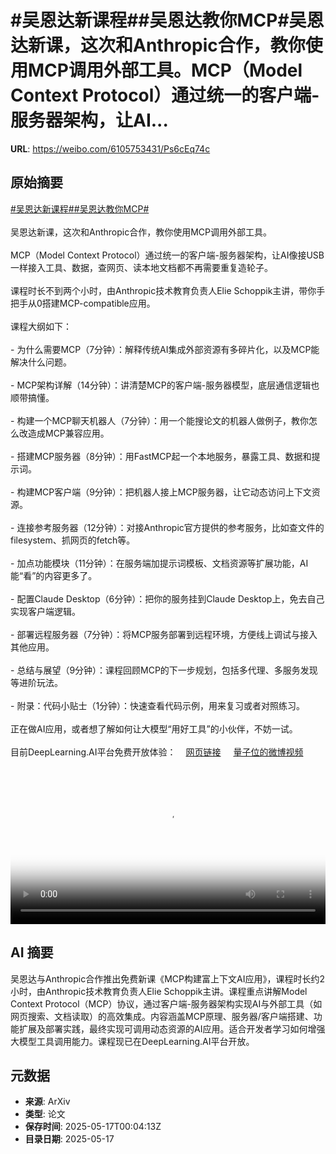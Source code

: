 # #吴恩达新课程##吴恩达教你MCP#吴恩达新课，这次和Anthropic合作，教你使用MCP调用外部工具。MCP（Model Context Protocol）通过统一的客户端-服务器架构，让AI...

**URL**: https://weibo.com/6105753431/Ps6cEq74c

## 原始摘要

<a href="https://m.weibo.cn/search?containerid=231522type%3D1%26t%3D10%26q%3D%23%E5%90%B4%E6%81%A9%E8%BE%BE%E6%96%B0%E8%AF%BE%E7%A8%8B%23&amp;extparam=%23%E5%90%B4%E6%81%A9%E8%BE%BE%E6%96%B0%E8%AF%BE%E7%A8%8B%23" data-hide=""><span class="surl-text">#吴恩达新课程#</span></a><a href="https://m.weibo.cn/search?containerid=231522type%3D1%26t%3D10%26q%3D%23%E5%90%B4%E6%81%A9%E8%BE%BE%E6%95%99%E4%BD%A0MCP%23&amp;extparam=%23%E5%90%B4%E6%81%A9%E8%BE%BE%E6%95%99%E4%BD%A0MCP%23" data-hide=""><span class="surl-text">#吴恩达教你MCP#</span></a><br><br>吴恩达新课，这次和Anthropic合作，教你使用MCP调用外部工具。<br><br>MCP（Model Context Protocol）通过统一的客户端-服务器架构，让AI像接USB一样接入工具、数据，查网页、读本地文档都不再需要重复造轮子。<br><br>课程时长不到两个小时，由Anthropic技术教育负责人Elie Schoppik主讲，带你手把手从0搭建MCP-compatible应用。<br><br>课程大纲如下：<br><br>- 为什么需要MCP（7分钟）：解释传统AI集成外部资源有多碎片化，以及MCP能解决什么问题。<br><br>- MCP架构详解（14分钟）：讲清楚MCP的客户端-服务器模型，底层通信逻辑也顺带搞懂。<br><br>- 构建一个MCP聊天机器人（7分钟）：用一个能搜论文的机器人做例子，教你怎么改造成MCP兼容应用。<br><br>- 搭建MCP服务器（8分钟）：用FastMCP起一个本地服务，暴露工具、数据和提示词。<br><br>- 构建MCP客户端（9分钟）：把机器人接上MCP服务器，让它动态访问上下文资源。<br><br>- 连接参考服务器（12分钟）：对接Anthropic官方提供的参考服务，比如查文件的filesystem、抓网页的fetch等。<br><br>- 加点功能模块（11分钟）：在服务端加提示词模板、文档资源等扩展功能，AI能“看”的内容更多了。<br><br>- 配置Claude Desktop（6分钟）：把你的服务挂到Claude Desktop上，免去自己实现客户端逻辑。<br><br>- 部署远程服务器（7分钟）：将MCP服务部署到远程环境，方便线上调试与接入其他应用。<br><br>- 总结与展望（9分钟）：课程回顾MCP的下一步规划，包括多代理、多服务发现等进阶玩法。<br><br>- 附录：代码小贴士（1分钟）：快速查看代码示例，用来复习或者对照练习。<br><br>正在做AI应用，或者想了解如何让大模型“用好工具”的小伙伴，不妨一试。<br><br>目前DeepLearning.AI平台免费开放体验：<a href="https://weibo.cn/sinaurl?u=https%3A%2F%2Fwww.deeplearning.ai%2Fshort-courses%2Fmcp-build-rich-context-ai-apps-with-anthropic%2F" data-hide=""><span class="url-icon"><img style="width: 1rem;height: 1rem" src="https://h5.sinaimg.cn/upload/2015/09/25/3/timeline_card_small_web_default.png" referrerpolicy="no-referrer"></span><span class="surl-text">网页链接</span></a> <a href="https://video.weibo.com/show?fid=1034:5166960149725200" data-hide=""><span class="url-icon"><img style="width: 1rem;height: 1rem" src="https://h5.sinaimg.cn/upload/2015/09/25/3/timeline_card_small_video_default.png" referrerpolicy="no-referrer"></span><span class="surl-text">量子位的微博视频</span></a><br clear="both"><div style="clear: both"></div><video controls="controls" poster="https://tvax1.sinaimg.cn/orj480/006Fd7o3ly1i1hfffeb5fj30zk0k0q47.jpg" style="width: 100%"><source src="https://f.video.weibocdn.com/o0/9aFkbQLclx08oi4xYVUY01041200D1BQ0E010.mp4?label=mp4_720p&amp;template=1280x720.25.0&amp;ori=0&amp;ps=1CwnkDw1GXwCQx&amp;Expires=1747443745&amp;ssig=RCLAcSAnok&amp;KID=unistore,video"><source src="https://f.video.weibocdn.com/o0/nAMmVJvdlx08oi4xnYEM01041200jkYo0E010.mp4?label=mp4_hd&amp;template=852x480.25.0&amp;ori=0&amp;ps=1CwnkDw1GXwCQx&amp;Expires=1747443745&amp;ssig=AX55KIZYBa&amp;KID=unistore,video"><source src="https://f.video.weibocdn.com/o0/BgLWm9LUlx08oi4wMFEA01041200cwaa0E010.mp4?label=mp4_ld&amp;template=640x360.25.0&amp;ori=0&amp;ps=1CwnkDw1GXwCQx&amp;Expires=1747443745&amp;ssig=h%2F5BwxKRYJ&amp;KID=unistore,video"><p>视频无法显示，请前往<a href="https://video.weibo.com/show?fid=1034%3A5166960149725200" target="_blank" rel="noopener noreferrer">微博视频</a>观看。</p></video>

## AI 摘要

吴恩达与Anthropic合作推出免费新课《MCP构建富上下文AI应用》，课程时长约2小时，由Anthropic技术教育负责人Elie Schoppik主讲。课程重点讲解Model Context Protocol（MCP）协议，通过客户端-服务器架构实现AI与外部工具（如网页搜索、文档读取）的高效集成。内容涵盖MCP原理、服务器/客户端搭建、功能扩展及部署实践，最终实现可调用动态资源的AI应用。适合开发者学习如何增强大模型工具调用能力。课程现已在DeepLearning.AI平台开放。

## 元数据

- **来源**: ArXiv
- **类型**: 论文
- **保存时间**: 2025-05-17T00:04:13Z
- **目录日期**: 2025-05-17

